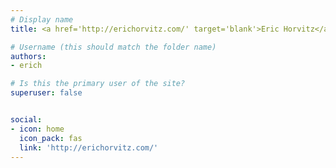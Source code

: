 ```yaml
---
# Display name
title: <a href='http://erichorvitz.com/' target='blank'>Eric Horvitz</a>

# Username (this should match the folder name)
authors:
- erich

# Is this the primary user of the site?
superuser: false


social:
- icon: home
  icon_pack: fas
  link: 'http://erichorvitz.com/'
---
```

